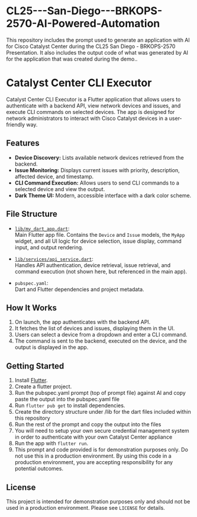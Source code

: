 # CL25---San-Diego---BRKOPS-2570-AI-Powered-Automation
This repository includes the prompt used to generate an application with AI for Cisco Catalyst Center during the CL25 San Diego - BRKOPS-2570 Presentation. It also includes the output code of what was generated by AI for the application that was created during the demo.. 


# Catalyst Center CLI Executor

Catalyst Center CLI Executor is a Flutter application that allows users to authenticate with a backend API, view network devices and issues, and execute CLI commands on selected devices. The app is designed for network administrators to interact with Cisco Catalyst devices in a user-friendly way.

## Features

- **Device Discovery:** Lists available network devices retrieved from the backend.
- **Issue Monitoring:** Displays current issues with priority, description, affected device, and timestamp.
- **CLI Command Execution:** Allows users to send CLI commands to a selected device and view the output.
- **Dark Theme UI:** Modern, accessible interface with a dark color scheme.

## File Structure

- [`lib/my_dart_app.dart`](lib/my_dart_app.dart):  
  Main Flutter app file. Contains the `Device` and `Issue` models, the `MyApp` widget, and all UI logic for device selection, issue display, command input, and output rendering.

- [`lib/services/api_service.dart`](lib/services/api_service.dart):  
  Handles API authentication, device retrieval, issue retrieval, and command execution (not shown here, but referenced in the main app).

- `pubspec.yaml`:  
  Dart and Flutter dependencies and project metadata.

## How It Works

1. On launch, the app authenticates with the backend API.
2. It fetches the list of devices and issues, displaying them in the UI.
3. Users can select a device from a dropdown and enter a CLI command.
4. The command is sent to the backend, executed on the device, and the output is displayed in the app.

## Getting Started

1. Install [Flutter](https://flutter.dev/docs/get-started/install).
2. Create a flutter project.
3. Run the pubspec.yaml prompt (top of prompt file) against AI and copy paste the output into the pubspec.yaml file
4. Run `flutter pub get` to install dependencies.
5. Create the directory structure under /lib for the dart files included within this repository
6. Run the rest of the prompt and copy the output into the files
7. You will need to setup your own secure credential management system in order to authenticate with your own Catalyst Center appliance
8. Run the app with `flutter run`.
9. This prompt and code provided is for demonstration purposes only. Do not use this in a production environment. By using this code in a production environment, you are accepting responsibility for any potential outcomes.

## License

This project is intended for demonstration purposes only and should not be used in a production environment. Please see `LICENSE` for details.
